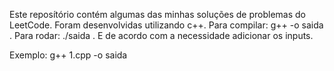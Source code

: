 Este reposítório contém algumas das minhas soluções de problemas do LeetCode.
Foram desenvolvidas utilizando c++.
Para compilar: g++ <nome> -o saida .
Para rodar: ./saida .
E de acordo com a necessidade adicionar os inputs.

Exemplo:
g++ 1.cpp -o saida
